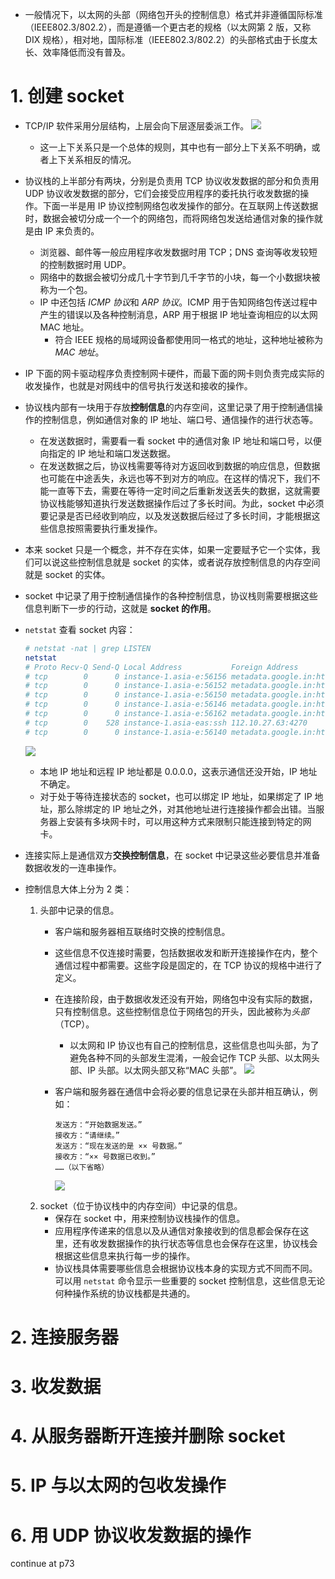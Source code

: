 - 一般情况下，以太网的头部（网络包开头的控制信息）格式并非遵循国际标准（IEEE802.3/802.2），而是遵循一个更古老的规格（以太网第 2 版，又称 DIX 规格），相对地，国际标准（IEEE802.3/802.2）的头部格式由于长度太长、效率降低而没有普及。
# 1. 创建 socket
- TCP/IP 软件采用分层结构，上层会向下层逐层委派工作。
    ![](src/layer.png)
    - 这一上下关系只是一个总体的规则，其中也有一部分上下关系不明确，或者上下关系相反的情况。
- 协议栈的上半部分有两块，分别是负责用 TCP 协议收发数据的部分和负责用 UDP 协议收发数据的部分，它们会接受应用程序的委托执行收发数据的操作。下面一半是用 IP 协议控制网络包收发操作的部分。在互联网上传送数据时，数据会被切分成一个一个的网络包，而将网络包发送给通信对象的操作就是由 IP 来负责的。
    - 浏览器、邮件等一般应用程序收发数据时用 TCP；DNS 查询等收发较短的控制数据时用 UDP。
    - 网络中的数据会被切分成几十字节到几千字节的小块，每一个小数据块被称为一个包。
    - IP 中还包括 *ICMP 协议*和 *ARP 协议*。ICMP 用于告知网络包传送过程中产生的错误以及各种控制消息，ARP 用于根据 IP 地址查询相应的以太网 MAC 地址。
        - 符合 IEEE 规格的局域网设备都使用同一格式的地址，这种地址被称为 *MAC 地址*。
- IP 下面的网卡驱动程序负责控制网卡硬件，而最下面的网卡则负责完成实际的收发操作，也就是对网线中的信号执行发送和接收的操作。
- 协议栈内部有一块用于存放**控制信息**的内存空间，这里记录了用于控制通信操作的控制信息，例如通信对象的 IP 地址、端口号、通信操作的进行状态等。
    - 在发送数据时，需要看一看 socket 中的通信对象 IP 地址和端口号，以便向指定的 IP 地址和端口发送数据。
    - 在发送数据之后，协议栈需要等待对方返回收到数据的响应信息，但数据也可能在中途丢失，永远也等不到对方的响应。在这样的情况下，我们不能一直等下去，需要在等待一定时间之后重新发送丢失的数据，这就需要协议栈能够知道执行发送数据操作后过了多长时间。为此，socket 中必须要记录是否已经收到响应，以及发送数据后经过了多长时间，才能根据这些信息按照需要执行重发操作。
- 本来 socket 只是一个概念，并不存在实体，如果一定要赋予它一个实体，我们可以说这些控制信息就是 socket 的实体，或者说存放控制信息的内存空间就是 socket 的实体。
- socket 中记录了用于控制通信操作的各种控制信息，协议栈则需要根据这些信息判断下一步的行动，这就是 **socket 的作用**。
- `netstat` 查看 socket 内容：
	
    ```bash
    # netstat -nat | grep LISTEN
    netstat
    # Proto Recv-Q Send-Q Local Address           Foreign Address         State      
    # tcp        0      0 instance-1.asia-e:56156 metadata.google.in:http TIME_WAIT  
    # tcp        0      0 instance-1.asia-e:56152 metadata.google.in:http TIME_WAIT  
    # tcp        0      0 instance-1.asia-e:56150 metadata.google.in:http TIME_WAIT  
    # tcp        0      0 instance-1.asia-e:56146 metadata.google.in:http ESTABLISHED
    # tcp        0      0 instance-1.asia-e:56162 metadata.google.in:http TIME_WAIT  
    # tcp        0    528 instance-1.asia-eas:ssh 112.10.27.63:4270       ESTABLISHED
    # tcp        0      0 instance-1.asia-e:56140 metadata.google.in:http CLOSE_WAIT 
    ```

    ![](src/socket_content.png)
    - 本地 IP 地址和远程 IP 地址都是 0.0.0.0，这表示通信还没开始，IP 地址不确定。
    - 对于处于等待连接状态的 socket，也可以绑定 IP 地址，如果绑定了 IP 地址，那么除绑定的 IP 地址之外，对其他地址进行连接操作都会出错。当服务器上安装有多块网卡时，可以用这种方式来限制只能连接到特定的网卡。
- 连接实际上是通信双方**交换控制信息**，在 socket 中记录这些必要信息并准备数据收发的一连串操作。
- 控制信息大体上分为 2 类：
    1. 头部中记录的信息。
        - 客户端和服务器相互联络时交换的控制信息。
        - 这些信息不仅连接时需要，包括数据收发和断开连接操作在内，整个通信过程中都需要。这些字段是固定的，在 TCP 协议的规格中进行了定义。
        - 在连接阶段，由于数据收发还没有开始，网络包中没有实际的数据，只有控制信息。这些控制信息位于网络包的开头，因此被称为*头部*（TCP）。
            - 以太网和 IP 协议也有自己的控制信息，这些信息也叫头部，为了避免各种不同的头部发生混淆，一般会记作 TCP 头部、以太网头部、IP 头部。以太网头部又称“MAC 头部”。
        ![](src/TCP_header.png)
        - 客户端和服务器在通信中会将必要的信息记录在头部并相互确认，例如：

            ```
            发送方：“开始数据发送。”
            接收方：“请继续。”
            发送方：“现在发送的是 ×× 号数据。”
            接收方：“×× 号数据已收到。”
            ……（以下省略）
            ```

            ![](src/packet_brief.png)
    2. socket（位于协议栈中的内存空间）中记录的信息。
        - 保存在 socket 中，用来控制协议栈操作的信息。
        - 应用程序传递来的信息以及从通信对象接收到的信息都会保存在这里，还有收发数据操作的执行状态等信息也会保存在这里，协议栈会根据这些信息来执行每一步的操作。
        - 协议栈具体需要哪些信息会根据协议栈本身的实现方式不同而不同。可以用 `netstat` 命令显示一些重要的 socket 控制信息，这些信息无论何种操作系统的协议栈都是共通的。
# 2. 连接服务器
# 3. 收发数据
# 4. 从服务器断开连接并删除 socket
# 5. IP 与以太网的包收发操作
# 6. 用 UDP 协议收发数据的操作





continue at p73

